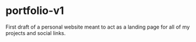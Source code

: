 # portfolio-v1

First draft of a personal website meant to act as a landing page for all of my projects and social links.

